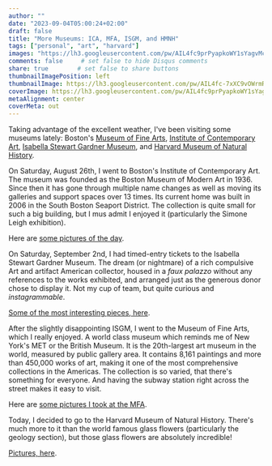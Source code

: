 ```yaml
---
author: ""
date: "2023-09-04T05:00:24+02:00"
draft: false
title: "More Museums: ICA, MFA, ISGM, and HMNH"
tags: ["personal", "art", "harvard"]
images: "https://lh3.googleusercontent.com/pw/AIL4fc9prPyapkoWY1sYagvMcS4l-ywDo8MJuBGJz_b0S1qftkTaOBR2B1XfyplmN6bMYcbsbgvCnyHnnhAEnnsQsvnNi4eOEwtpMYdpJC2V-fSjXQGlVaSQ=w2400"
comments: false     # set false to hide Disqus comments
share: true        # set false to share buttons
thumbnailImagePosition: left
thumbnailImage: https://lh3.googleusercontent.com/pw/AIL4fc-7xXC9vOWrmRLhdbzzspTJ-dPYyAHmVV8m32g1SNFcKrn_CTPUpmwNHqO6YkSQy8JQqYLg7tmQGMee94JO29WKAFJ2Fo670dzxNt3LKujNPRipi8rQ=w2400
coverImage: https://lh3.googleusercontent.com/pw/AIL4fc9prPyapkoWY1sYagvMcS4l-ywDo8MJuBGJz_b0S1qftkTaOBR2B1XfyplmN6bMYcbsbgvCnyHnnhAEnnsQsvnNi4eOEwtpMYdpJC2V-fSjXQGlVaSQ=w2400
metaAlignment: center
coverMeta: out
---
```


Taking advantage of the excellent weather, I've been visiting some museums lately: Boston's [Museum of Fine Arts](https://www.mfa.org/), [Institute of Contemporary Art](https://www.icaboston.org/), [Isabella Stewart Gardner Museum](https://www.gardnermuseum.org/), and [Harvard Museum of Natural History](https://hmnh.harvard.edu/).

<!--more-->


On Saturday, August 26th, I went to Boston's Institute of Contemporary Art. The museum was founded as the Boston Museum of Modern Art in 1936. Since then it has gone through multiple name changes as well as moving its galleries and support spaces over 13 times. Its current home was built in 2006 in the South Boston Seaport District. The collection is quite small for such a big building, but I mus admit I enjoyed it (particularly the Simone Leigh exhibition). 

Here are [some pictures of the day](https://photos.app.goo.gl/ZAQBfLeS9WByfL7P8).

On Saturday, September 2nd, I had timed-entry tickets to the Isabella Stewart Gardner Museum. The dream (or nightmare) of a rich compulsive Art and artifact American collector, housed in a *faux palazzo* without any references to the works exhibited, and arranged just as the generous donor chose to display it. Not my cup of team, but quite curious and *instagrammable*.

[Some of the most interesting pieces, here](https://photos.app.goo.gl/Fkj36SbWDYY9YXtPA).

After the slightly disappointing ISGM, I went to the Museum of Fine Arts, which I really enjoyed. A world class museum which reminds me of New York's MET or the British Museum. It is the 20th-largest art museum in the world, measured by public gallery area. It contains 8,161 paintings and more than 450,000 works of art, making it one of the most comprehensive collections in the Americas. The collection is so varied, that there's something for everyone. And having the subway station right across the street makes it easy to visit.

Here are [some pictures I took at the MFA](https://photos.app.goo.gl/6JTFGmc6r2rik6iB6).

Today, I decided to go to the Harvard Museum of Natural History. There's much more to it than the world famous glass flowers (particularly the geology section), but those glass flowers are absolutely incredible!

[Pictures, here](https://photos.app.goo.gl/C3FXw4SjfphVwfK26).